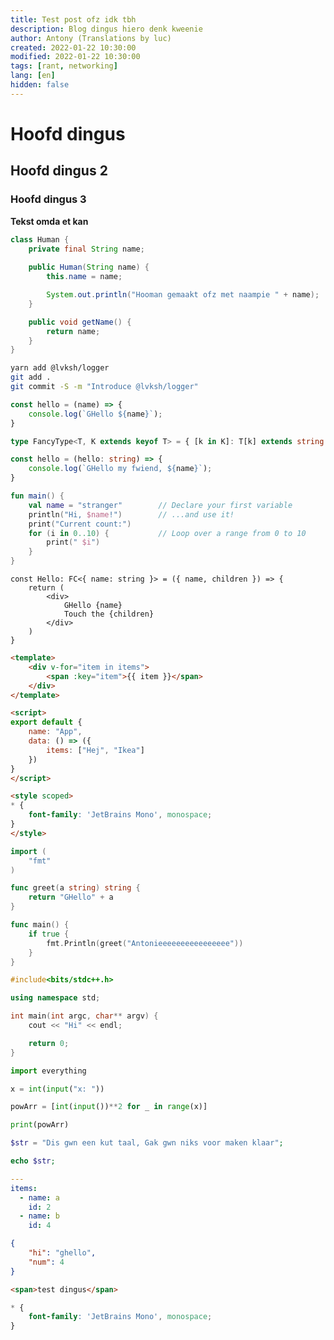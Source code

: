 ```yaml
---
title: Test post ofz idk tbh
description: Blog dingus hiero denk kweenie
author: Antony (Translations by luc)
created: 2022-01-22 10:30:00
modified: 2022-01-22 10:30:00
tags: [rant, networking]
lang: [en]
hidden: false
---
```


<script>
    import Profile from "$lib/components/Profile.svelte"
</script>

# Hoofd dingus

## Hoofd dingus 2

<Profile name="antony" />

### Hoofd dingus 3

<b>Tekst omda et kan</b>

```java
class Human {
    private final String name;
    
    public Human(String name) {
        this.name = name;

        System.out.println("Hooman gemaakt ofz met naampie " + name);
    }

    public void getName() {
        return name;
    }
}
```

```bash
yarn add @lvksh/logger
git add .
git commit -S -m "Introduce @lvksh/logger"
```

```javascript
const hello = (name) => {
    console.log(`GHello ${name}`);
}
```

```typescript
type FancyType<T, K extends keyof T> = { [k in K]: T[k] extends string ? string : never };

const hello = (hello: string) => {
    console.log(`GHello my fwiend, ${name}`);
}
```

```kotlin
fun main() {
    val name = "stranger"        // Declare your first variable
    println("Hi, $name!")        // ...and use it!
    print("Current count:")
    for (i in 0..10) {           // Loop over a range from 0 to 10
        print(" $i")
    }
}
```

```tsx
const Hello: FC<{ name: string }> = ({ name, children }) => {
    return (
        <div>
            GHello {name}
            Touch the {children}
        </div>
    )
}
```

```html
<template>
    <div v-for="item in items">
        <span :key="item">{{ item }}</span>
    </div>
</template>

<script>
export default {
    name: "App",
    data: () => ({
        items: ["Hej", "Ikea"]
    })
}
</script>

<style scoped>
* {
    font-family: 'JetBrains Mono', monospace;
}
</style>
```

```go
import (
    "fmt"
)

func greet(a string) string {
    return "GHello" + a
}

func main() {
    if true {
        fmt.Println(greet("Antonieeeeeeeeeeeeeeee"))
    }
} 
```

```cpp
#include<bits/stdc++.h>

using namespace std;

int main(int argc, char** argv) {
    cout << "Hi" << endl;

    return 0;
}
```

```python
import everything

x = int(input("x: "))

powArr = [int(input())**2 for _ in range(x)]

print(powArr)
```

```php
$str = "Dis gwn een kut taal, Gak gwn niks voor maken klaar";

echo $str;
```

```yaml
---
items:
  - name: a
    id: 2
  - name: b
    id: 4
```

```json
{
    "hi": "ghello",
    "num": 4
}
```

```html
<span>test dingus</span>
```

```css
* {
    font-family: 'JetBrains Mono', monospace;
}
```